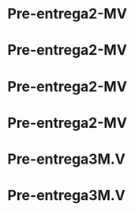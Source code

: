 # Pre-entrega2-MV
# Pre-entrega2-MV
# Pre-entrega2-MV
# Pre-entrega2-MV
# Pre-entrega3M.V
# Pre-entrega3M.V
